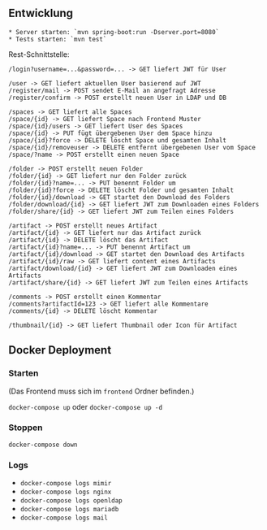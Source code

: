 Entwicklung
---

    * Server starten: `mvn spring-boot:run -Dserver.port=8080`
    * Tests starten: `mvn test`

Rest-Schnittstelle:

    /login?username=...&password=... -> GET liefert JWT für User
    
    /user -> GET liefert aktuellen User basierend auf JWT
    /register/mail -> POST sendet E-Mail an angefragt Adresse
    /register/confirm -> POST erstellt neuen User in LDAP und DB
    
    /spaces -> GET liefert alle Spaces
    /space/{id} -> GET liefert Space nach Frontend Muster
    /space/{id}/users -> GET liefert User des Spaces
    /space/{id} -> PUT fügt übergebenen User dem Space hinzu
    /space/{id}?force -> DELETE löscht Space und gesamten Inhalt
    /space/{id}/removeuser -> DELETE entfernt übergebenen User vom Space
    /space/?name -> POST erstellt einen neuen Space
    
    /folder -> POST erstellt neuen Folder
    /folder/{id} -> GET liefert nur den Folder zurück
    /folder/{id}?name=... -> PUT benennt Folder um
    /folder/{id}?force -> DELETE löscht Folder und gesamten Inhalt
    /folder/{id}/download -> GET startet den Download des Folders
    /folder/download/{id} -> GET liefert JWT zum Downloaden eines Folders
    /folder/share/{id} -> GET liefert JWT zum Teilen eines Folders
    
    /artifact -> POST erstellt neues Artifact
    /artifact/{id} -> GET liefert nur das Artifact zurück
    /artifact/{id} -> DELETE löscht das Artifact
    /artifact/{id}?name=... -> PUT benennt Artifact um
    /artifact/{id}/download -> GET startet den Download des Artifacts
    /artifact/{id}/raw -> GET liefert content eines Artifacts
    /artifact/download/{id} -> GET liefert JWT zum Downloaden eines Artifacts
    /artifact/share/{id} -> GET liefert JWT zum Teilen eines Artifacts
    
    /comments -> POST erstellt einen Kommentar
    /comments?artifactId=123 -> GET liefert alle Kommentare
    /comments/{id} -> DELETE löscht Kommentar
    
    /thumbnail/{id} -> GET liefert Thumbnail oder Icon für Artifact

Docker Deployment
---
### Starten
(Das Frontend muss sich im `frontend` Ordner befinden.)

`docker-compose up` oder `docker-compose up -d`
### Stoppen
`docker-compose down`
### Logs
- `docker-compose logs mimir`
- `docker-compose logs nginx`
- `docker-compose logs openldap`
- `docker-compose logs mariadb`
- `docker-compose logs mail`
